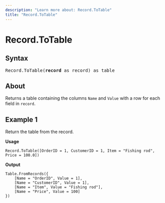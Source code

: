 ```yaml
---
description: "Learn more about: Record.ToTable"
title: "Record.ToTable"
---
```

# Record.ToTable

## Syntax

<pre>
Record.ToTable(<b>record</b> as record) as table
</pre>
  
## About

Returns a table containing the columns `Name` and `Value` with a row for each field in `record`.

## Example 1

Return the table from the record.

**Usage**

```powerquery-m
Record.ToTable([OrderID = 1, CustomerID = 1, Item = "Fishing rod", Price = 100.0])
```

**Output**

```powerquery-m
Table.FromRecords({
    [Name = "OrderID", Value = 1],
    [Name = "CustomerID", Value = 1],
    [Name = "Item", Value = "Fishing rod"],
    [Name = "Price", Value = 100]
})
```
